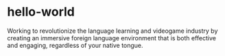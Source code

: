 # hello-world


Working to revolutionize the language learning and videogame industry by creating an immersive foreign language environment that is both effective and engaging, regardless of your native tongue.

